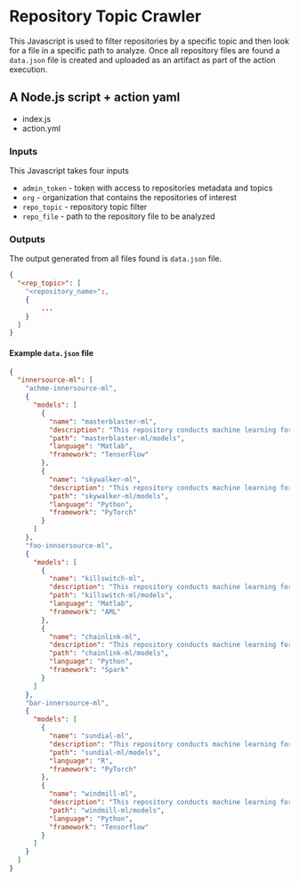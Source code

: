 # Repository Topic Crawler

This Javascript is used to filter repositories by a specific topic and then look for a file in a specific path to analyze.
Once all repository files are found a `data.json` file is created and uploaded as an artifact as part of the action execution.

## A Node.js script + action yaml

- index.js
- action.yml

### Inputs

This Javascript takes four inputs

- `admin_token` - token with access to repositories metadata and topics
- `org` - organization that contains the repositories of interest
- `repo_topic` - repository topic filter
- `repo_file` - path to the repository file to be analyzed

### Outputs

The output generated from all files found is `data.json` file.

```json
{
  "<rep_topic>": [
    "<repository_name>":,
    {
        ...
    }
  ]
}
```

#### Example `data.json` file

```json
{
  "innersource-ml": [
    "achme-innersource-ml",
    {
      "models": [
        {
          "name": "masterblaster-ml",
          "description": "This repository conducts machine learning for cancer studies",
          "path": "masterblaster-ml/models",
          "language": "Matlab",
          "framework": "TenserFlow"
        },
        {
          "name": "skywalker-ml",
          "description": "This repository conducts machine learning for walking studies",
          "path": "skywalker-ml/models",
          "language": "Python",
          "framework": "PyTorch"
        }
      ]
    },
    "foo-innsersource-ml",
    {
      "models": [
        {
          "name": "killswitch-ml",
          "description": "This repository conducts machine learning for oil production",
          "path": "killswitch-ml/models",
          "language": "Matlab",
          "framework": "AML"
        },
        {
          "name": "chainlink-ml",
          "description": "This repository conducts machine learning for block chain",
          "path": "chainlink-ml/models",
          "language": "Python",
          "framework": "Spark"
        }
      ]
    },
    "bar-innersource-ml",
    {
      "models": [
        {
          "name": "sundial-ml",
          "description": "This repository conducts machine learning for solar energy",
          "path": "sundial-ml/models",
          "language": "R",
          "framework": "PyTorch"
        },
        {
          "name": "windmill-ml",
          "description": "This repository conducts machine learning for wind energy",
          "path": "windmill-ml/models",
          "language": "Python",
          "framework": "Tensorflow"
        }
      ]
    }
  ]
}
```
